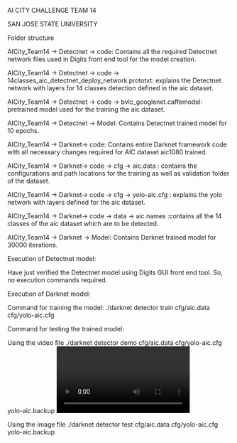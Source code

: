 AI CITY CHALLENGE TEAM 14 


SAN JOSE STATE UNIVERSITY

Folder structure

AICity_Team14 -> Detectnet -> code: Contains all the required Detectnet network files used in Digits front end tool for the model creation.

AICity_Team14 -> Detectnet -> code -> 14classes_aic_detectnet_deploy_network.prototxt: explains the Detectnet network with layers for 14 classes detection defined in the aic dataset.

AICity_Team14 -> Detectnet -> code -> bvlc_googlenet.caffemodel: pretrained model used for the training the aic dataset.

AICity_Team14 -> Detectnet -> Model: Contains Detectnet trained model for 10 epochs.

AICity_Team14 -> Darknet-> code: Contains entire Darknet framework code with all necessary changes required for AIC dataset aic1080 trained.

AICity_Team14 -> Darknet-> code -> cfg -> aic.data : contains the configurations and path locations for the training as well as validation folder of the dataset.

AICity_Team14 -> Darknet-> code -> cfg -> yolo-aic.cfg : explains the yolo network with layers defined for the aic dataset.

AICity_Team14 -> Darknet-> code -> data -> aic.names :contains all the 14 classes of the aic dataset which are to be detected.

AICity_Team14 -> Darknet -> Model: Contains Darknet trained model for 30000 iterations.

Execution of Detectnet model: 

Have just verified the Detectnet model using Digits GUI front end tool. So, no execution commands required.

Execution of Darknet model:

Command for training the model:
./darknet detector train cfg/aic.data cfg/yolo-aic.cfg

Command for testing the trained model:

Using the video file
./darknet detector demo cfg/aic.data cfg/yolo-aic.cfg yolo-aic.backup <video file>

Using the image file
./darknet detector test cfg/aic.data cfg/yolo-aic.cfg yolo-aic.backup <image file>






